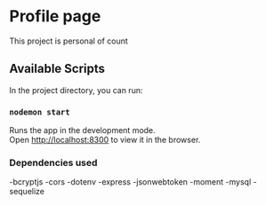 # Profile page 

This project is personal of count 

## Available Scripts

In the project directory, you can run:

### `nodemon start`

Runs the app in the development mode.\
Open [http://localhost:8300](http://localhost:3000) to view it in the browser.

### Dependencies used

-bcryptjs
-cors
-dotenv
-express
-jsonwebtoken
-moment
-mysql
-sequelize